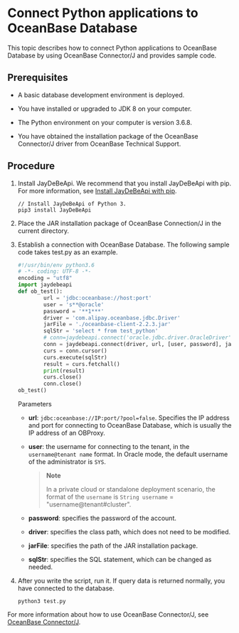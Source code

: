 # Connect Python applications to OceanBase Database

This topic describes how to connect Python applications to OceanBase Database by using OceanBase Connector/J and provides sample code.

## Prerequisites

* A basic database development environment is deployed.

* You have installed or upgraded to JDK 8 on your computer.

* The Python environment on your computer is version 3.6.8.

* You have obtained the installation package of the OceanBase Connector/J driver from OceanBase Technical Support.

## Procedure

1. Install JayDeBeApi. We recommend that you install JayDeBeApi with pip. For more information, see [Install JayDeBeApi with pip](https://pypi.org/project/JayDeBeApi/).

   ```shell
   // Install JayDeBeApi of Python 3.
   pip3 install JayDeBeApi
   ```

2. Place the JAR installation package of OceanBase Connection/J in the current directory.

3. Establish a connection with OceanBase Database. The following sample code takes test.py as an example.

   ```python
   #!/usr/bin/env python3.6
   # -*- coding: UTF-8 -*-
   encoding = "utf8"
   import jaydebeapi
   def ob_test():   
           url = 'jdbc:oceanbase://host:port'
           user = 's**@oracle'
           password = '**1***'
           driver = 'com.alipay.oceanbase.jdbc.Driver'
           jarFile = './oceanbase-client-2.2.3.jar'
           sqlStr = 'select * from test_python'  
           # conn=jaydebeapi.connect('oracle.jdbc.driver.OracleDriver','jdbc:oracle:thin:@10.0.0.0:1521/orcl',['hwf_model','hwf_model'],'E:/pycharm/lib/ojdbc14.jar')
           conn = jaydebeapi.connect(driver, url, [user, password], jarFile)
           curs = conn.cursor()
           curs.execute(sqlStr)
           result = curs.fetchall()
           print(result)
           curs.close()
           conn.close()
   ob_test()
   ```

   Parameters

   * **url**: `jdbc:oceanbase://IP:port/?pool=false`. Specifies the IP address and port for connecting to OceanBase Database, which is usually the IP address of an OBProxy.

   * **user**: the username for connecting to the tenant, in the `username@tenant name` format. In Oracle mode, the default username of the administrator is `SYS`.

      > **Note**
      >
      > In a private cloud or standalone deployment scenario, the format of the `username` is `String username` = "username@tenant#cluster".

   * **password**: specifies the password of the account.

   * **driver**: specifies the class path, which does not need to be modified.

   * **jarFile**: specifies the path of the JAR installation package.

   * **sqlStr**: specifies the SQL statement, which can be changed as needed.

4. After you write the script, run it. If query data is returned normally, you have connected to the database.

   ```shell
   python3 test.py
   ```

For more information about how to use OceanBase Connector/J, see [OceanBase Connector/J](https://www.oceanbase.com/docs/enterprise/oceanbase-connector-j-cn).

